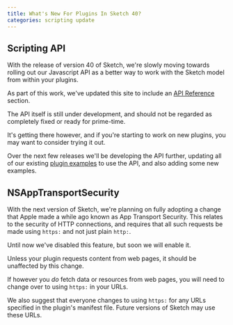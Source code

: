 ```yaml
---
title: What's New For Plugins In Sketch 40?
categories: scripting update
---
```


## Scripting API

With the release of version 40 of Sketch, we're slowly moving towards rolling out our Javascript API as a better way to work with the Sketch model from within your plugins.

As part of this work, we've updated this site to include an [API Reference](/reference/api) section.

The API itself is still under development, and should not be regarded as completely fixed or ready for prime-time.

It's getting there however, and if you're starting to work on new plugins, you may want to consider trying it out.

Over the next few releases we'll be developing the API further, updating all of our existing [plugin examples](/examples/) to use the API, and also adding some new examples.


## NSAppTransportSecurity

With the next version of Sketch, we're planning on fully adopting a change that Apple made a while ago known as App Transport Security. This relates to the security of HTTP connections, and requires that all such requests be made using `https:` and not just plain `http:`.

Until now we've disabled this feature, but soon we will enable it.

Unless your plugin requests content from web pages, it should be unaffected by this change.

If however you *do* fetch data or resources from web pages, you will need to change over to using `https:` in your URLs.

We also suggest that everyone changes to using `https:` for any URLs specified in the plugin's manifest file. Future versions of Sketch may use these URLs.

